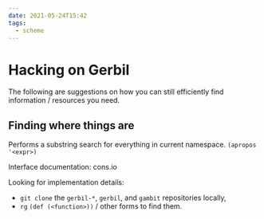 ```yaml
---
date: 2021-05-24T15:42
tags: 
  - scheme
---
```


# Hacking on Gerbil

The following are suggestions on how you can still efficiently find information / resources you need.

## Finding where things are

Performs a substring search for everything in current namespace.
`(apropos '<expr>)`

Interface documentation: cons.io

Looking for implementation details:
- `git clone` the `gerbil-*`, `gerbil`, and `gambit` repositories locally,
- `rg` `(def (<function>))` / other forms to find them.

